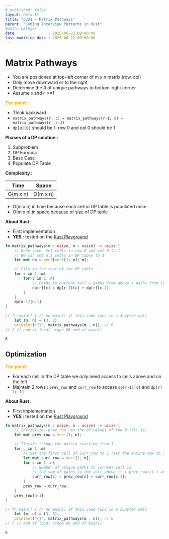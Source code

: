 ```yaml
---
# published: false
layout: default
title: "p321 - Matrix Pathways"
parent: "Coding Interview Patterns in Rust"
#math: mathjax
date               : 2025-06-22 09:00:00
last_modified_date : 2025-06-22 09:00:00
---
```


# Matrix Pathways

* You are positioned at top-left corner of m x n matrix (row, col)
* Only move downward or to the right
* Determine the # of unique pathways to bottom-right corner
* Assume `m` and `n` >=1

<span style="color:orange"><b>The point:</b></span>

* Think backward
* `matrix_pathways(r, c) = matrix_pathways(r-1, c) + matrix_pathways(r, c-1)`
*  `dp[0][0]` should be 1. row 0 and col 0 should be 1 




**Phases of a DP solution :**
1. Subproblem
1. DP Formula
1. Base Case
1. Populate DP Table




**Complexity :**

| Time           | Space     |
|----------------|-----------|
| O(m x n)       | O(m x n) |

* O(m x n) in time because each cell in DP table is populated once
* O(m x n) in space because of size of DP table


**About Rust :**
* First implementation
* **YES** : tested on the [Rust Playground](https://play.rust-lang.org/)







<!-- <span style="color:red"><b>TODO : </b></span> 
* Add comments in code -->


<!-- * <span style="color:lime"><b>Preferred solution?</b></span>      -->




```rust
fn matrix_pathways(m : usize, n : usize) -> usize {
    // Base case. Set cells in row 0 and col 0 to 1
    // We can set all cells in DP table to 1
    let mut dp = vec![vec![1; n]; m];

    // File in the rest of the DP table
    for r in 1..m{
        for c in 1..n{
            // Paths to current cell = paths from above + paths from left
            dp[r][c] = dp[r-1][c] + dp[r][c-1];
        }
    }
    dp[m-1][n-1]
}

// fn main() { // no main() if this code runs in a Jupyter cell
    let (m, n) = (3, 3);
    println!("{}", matrix_pathways(m , n)); // 6
// } // end of local scope OR end of main()
```

    6


## Optimization

<span style="color:orange"><b>The point:</b></span>

* For each cell in the DP table we only need access to cells above and on the left
* Maintain 2 rows : `prev_row` and `curr_row` to access `dp[r-1][c]` and `dp[r][c-1]`



**About Rust :**
* First implementation
* **YES** : tested on the [Rust Playground](https://play.rust-lang.org/)





```rust
fn matrix_pathways(m : usize, n : usize) -> usize {
    // Initialize `prev_row` as the DP values of row 0 (all 1s)
    let mut prev_row = vec![1; n];

    // Iterate trough the matrix starting from 1
    for _ in 1..m{
        // Set the first cell of curr_row to 1 (set the entire row to 1)
        let mut curr_row = vec![1; n];
        for c in 1..n{
            // Number of unique paths to current cell is 
            // the sum of paths to the cell above it (`prev_row[c]`) and the sum of path to the cell on the left (`curr_row[c-1]`)
            curr_row[c] = prev_row[c] + curr_row[c-1];
        }
        prev_row = curr_row;
    }
    prev_row[n-1]
}

// fn main() { // no main() if this code runs in a Jupyter cell
    let (m, n) = (3, 3);
    println!("{}", matrix_pathways(m , n)); // 6
// } // end of local scope OR end of main()
```

    6

